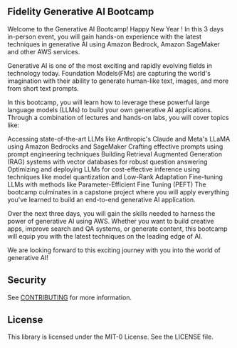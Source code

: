 ## Fidelity Generative AI Bootcamp

Welcome to the Generative AI Bootcamp! Happy New Year ! In this 3 days in-person event, you will gain hands-on experience with the latest techniques in generative AI using Amazon Bedrock, Amazon SageMaker and other AWS services.

Generative AI is one of the most exciting and rapidly evolving fields in technology today. Foundation Models(FMs) are capturing the world's imagination with their ability to generate human-like text, images, and more from short text prompts.

In this bootcamp, you will learn how to leverage these powerful large language models (LLMs) to build your own generative AI applications. Through a combination of lectures and hands-on labs, you will cover topics like:

Accessing state-of-the-art LLMs like Anthropic's Claude and Meta's LLaMA using Amazon Bedrocks and SageMaker
Crafting effective prompts using prompt engineering techniques
Building Retrieval Augmented Generation (RAG) systems with vector databases for robust question answering
Optimizing and deploying LLMs for cost-effective inference using techniques like model quantization and Low-Rank Adaptation
Fine-tuning LLMs with methods like Parameter-Efficient Fine Tuning (PEFT)
The bootcamp culminates in a capstone project where you will apply everything you've learned to build an end-to-end generative AI application.

Over the next three days, you will gain the skills needed to harness the power of generative AI using AWS. Whether you want to build creative apps, improve search and QA systems, or generate content, this bootcamp will equip you with the latest techniques on the leading edge of AI.

We are looking forward to this exciting journey with you into the world of generative AI!

## Security

See [CONTRIBUTING](CONTRIBUTING.md#security-issue-notifications) for more information.

## License

This library is licensed under the MIT-0 License. See the LICENSE file.

